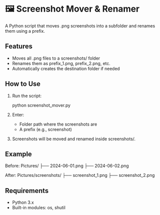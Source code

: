 # 🖼️ Screenshot Mover & Renamer

A Python script that moves .png screenshots into a subfolder and renames them using a prefix.

## Features

- Moves all .png files to a screenshots/ folder
- Renames them as prefix_1.png, prefix_2.png, etc.
- Automatically creates the destination folder if needed

## How to Use

1. Run the script:

   python screenshot_mover.py

2. Enter:
   - Folder path where the screenshots are
   - A prefix (e.g., screenshot)

3. Screenshots will be moved and renamed inside screenshots/.

## Example

Before:
Pictures/
├── 2024-06-01.png
├── 2024-06-02.png

After:
Pictures/screenshots/
├── screenshot_1.png
├── screenshot_2.png

## Requirements

- Python 3.x
- Built-in modules: os, shutil

